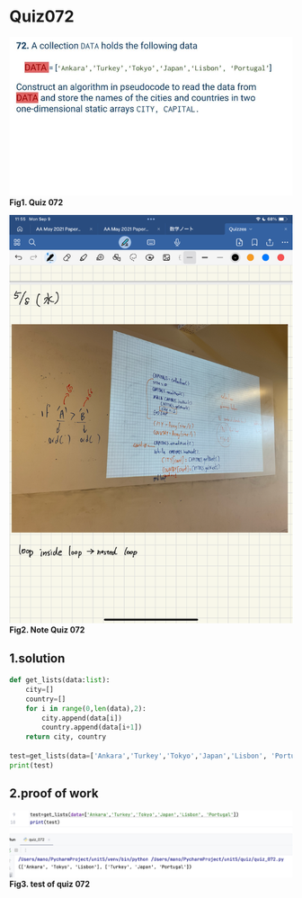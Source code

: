 # Quiz072
![quiz_072.jpg](..%2FImage%2Fqustion%2Fquiz_072.jpg)
**Fig1. Quiz 072**

![quiz_072.PNG](..%2FImage%2Fnote%2Fquiz_072.PNG)
**Fig2. Note Quiz 072**

## 1.solution
```.py
def get_lists(data:list):
    city=[]
    country=[]
    for i in range(0,len(data),2):
        city.append(data[i])
        country.append(data[i+1])
    return city, country

test=get_lists(data=['Ankara','Turkey','Tokyo','Japan','Lisbon', 'Portugal'])
print(test)


```

## 2.proof of work
![quiz_072.png](..%2FImage%2Fevidence%2Fquiz_072.png)
**Fig3. test of quiz 072**
